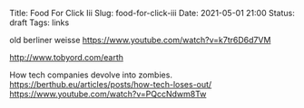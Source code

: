 Title: Food For Click Iii
Slug: food-for-click-iii
Date: 2021-05-01 21:00
Status: draft
Tags: links

old berliner weisse
https://www.youtube.com/watch?v=k7tr6D6d7VM


http://www.tobyord.com/earth

How tech companies devolve into zombies.
https://berthub.eu/articles/posts/how-tech-loses-out/
https://www.youtube.com/watch?v=PQccNdwm8Tw
